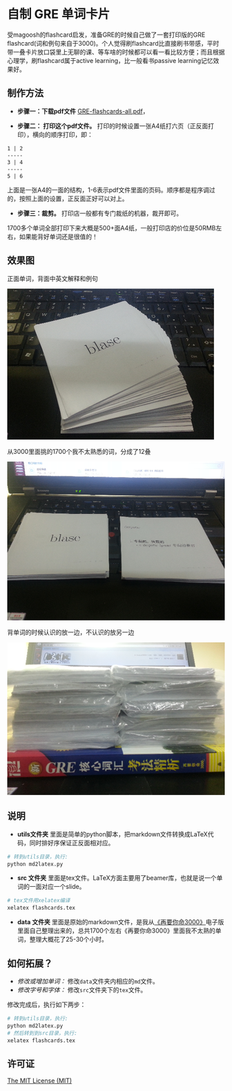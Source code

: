 自制 GRE 单词卡片
====
受magoosh的flashcard启发，准备GRE的时候自己做了一套打印版的GRE flashcard(词和例句来自于3000)。个人觉得刷flashcard比直接刷书带感，平时带一叠卡片放口袋里上无聊的课、等车啥的时候都可以看一看比较方便；而且根据心理学，刷flashcard属于active learning，比一般看书passive learning记忆效果好。

制作方法
----
* **步骤一：下载pdf文件** [GRE-flashcards-all.pdf](https://github.com/Eroica-cpp/GRE-flashcards/blob/master/download/GRE-flashcards-all.pdf)，

* **步骤二： 打印这个pdf文件。**
打印的时候设置一张A4纸打六页（正反面打印），横向的顺序打印，即：
```
1 | 2
-----
3 | 4
-----
5 | 6
```
上面是一张A4的一面的结构，1-6表示pdf文件里面的页码。顺序都是程序调过的，按照上面的设置，正反面正好可以对上。

* **步骤三：裁剪。** 打印店一般都有专门裁纸的机器，裁开即可。

1700多个单词全部打印下来大概是500+面A4纸，一般打印店的价位是50RMB左右，如果能背好单词还是很值的！

效果图
----
正面单词，背面中英文解释和例句

![](https://github.com/Eroica-cpp/GRE-flashcards/blob/master/image/card1.png)

从3000里面挑的1700个我不太熟悉的词，分成了12叠

![](https://github.com/Eroica-cpp/GRE-flashcards/blob/master/image/card2.png)

背单词的时候认识的放一边，不认识的放另一边

![](https://github.com/Eroica-cpp/GRE-flashcards/blob/master/image/card3.png)

说明
----
* **utils文件夹** 里面是简单的python脚本，把markdown文件转换成LaTeX代码，同时排好序保证正反面相对应。
```Bash
# 转到utils目录，执行:
python md2latex.py
```

* **src 文件夹** 里面是tex文件。LaTeX方面主要用了beamer库，也就是说一个单词的一面对应一个slide。
```Bash
# tex文件用xelatex编译
xelatex flashcards.tex
```

* **data 文件夹** 里面是原始的markdown文件，是我从[《再要你命3000》](https://www.google.com/search?q=%E5%86%8D%E8%A6%81%E4%BD%A0%E5%91%BD3000+pdf&ie=utf-8&oe=utf-8)电子版里面自己整理出来的，总共1700个左右《再要你命3000》里面我不太熟的单词，整理大概花了25-30个小时。

如何拓展？
----
* *修改或增加单词：* 修改`data`文件夹内相应的`md`文件。
* *修改字号和字体：* 修改`src`文件夹下的`tex`文件。

修改完成后，执行如下两步：
```Bash
# 转到utils目录，执行:
python md2latex.py
# 然后转到到src目录，执行:
xelatex flashcards.tex
```

许可证
---
[The MIT License (MIT)](https://mit-license.org/)
